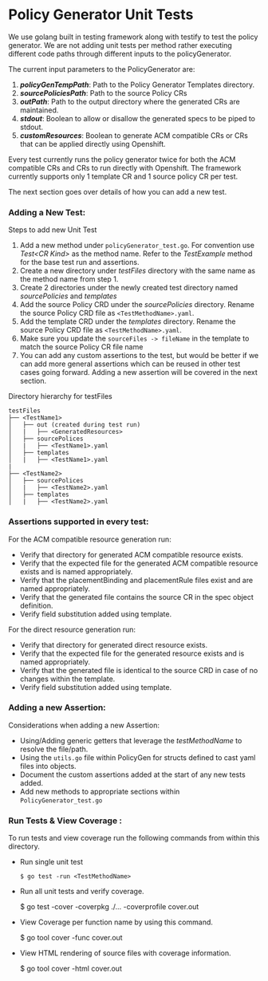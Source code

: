 # Policy Generator Unit Tests
We use golang built in testing framework along with testify to test the policy generator.
We are not adding unit tests per method rather executing different code paths through different inputs to the policyGenerator. 

The current input parameters to the PolicyGenerator are:
1. ___policyGenTempPath___:   Path to the Policy Generator Templates directory.
2. ___sourcePoliciesPath___:  Path to the source Policy CRs
3. ___outPath___: Path to the output directory where the generated CRs are maintained.
4. ___stdout___:  Boolean to allow or disallow the generated specs to be piped to stdout.
5. ___customResources___: Boolean to generate ACM compatible CRs or CRs that can be applied directly using Openshift.

Every test currently runs the policy generator twice for both the ACM compatible CRs and CRs to run directly with Openshift. The framework currently supports only 1 template CR and 1 source policy CR per test.

The next section goes over details of how you can add a new test.

###   Adding a New Test:

 Steps to add new Unit Test
1. Add a new method under `policyGenerator_test.go`. For convention use _Test\<CR Kind\>_ as the method name.
   Refer to the _TestExample_ method for the base test run and assertions.
2. Create a new directory under _testFiles_ directory with the same name as the method name from step 1.
3. Create 2 directories under the newly created test directory named _sourcePolicies_ and _templates_
4. Add the source Policy CRD under the _sourcePolicies_  directory. Rename the source Policy CRD file as `<TestMethodName>.yaml`.
5. Add the template CRD under the _templates_ directory. Rename the source Policy CRD file as `<TestMethodName>.yaml`.
6. Make sure you update the `sourceFiles -> fileName` in the template to match the source Policy CR file name 
7. You can add any custom assertions to the test, but would be better if we can add more general assertions which can be reused in other test cases going forward. Adding a new assertion will be covered in the next section.  

Directory hierarchy for testFiles
```
testFiles
├── <TestName1>
│   ├── out (created during test run)
│   |   ├── <GeneratedResources>
│   ├── sourcePolices
│   |   ├── <TestName1>.yaml 
│   ├── templates
│   |   ├── <TestName1>.yaml 
|
├── <TestName2>
│   ├── sourcePolices
│   |   ├── <TestName2>.yaml 
│   ├── templates
│   |   ├── <TestName2>.yaml 
```
### Assertions supported in every test:

For the ACM compatible resource generation run:

* Verify that directory for generated ACM compatible resource exists.
* Verify that the expected file for the generated ACM compatible resource exists and is named appropriately.
* Verify that the placementBinding and placementRule files exist and are named appropriately.
* Verify that the generated file contains the source CR in the spec object definition.
* Verify field substitution added using template.

For the direct resource generation run:

* Verify that directory for generated direct resource exists.
* Verify that the expected file for the generated resource exists and is named appropriately.
* Verify that the generated file is identical to the source CRD in case of no changes within the template.
* Verify field substitution added using template.

###   Adding a new Assertion:
Considerations when adding a new Assertion:
* Using/Adding generic getters that leverage the _testMethodName_ to resolve the file/path.
* Using the `utils.go` file within PolicyGen for structs defined to cast yaml files into objects.
* Document the custom assertions added at the start of any new tests added.
* Add new methods to appropriate sections within `PolicyGenerator_test.go`


###   Run Tests & View Coverage :

To run tests and view coverage run the following commands from within this directory.

- Run single unit test


      $ go test -run <TestMethodName>

- Run all unit tests and verify coverage.


    $  go test -cover -coverpkg ./... -coverprofile cover.out

- View Coverage per function name by using this command.


    $  go tool cover -func cover.out 

- View HTML rendering of source files with coverage information.


    $ go tool cover -html cover.out 
